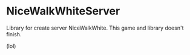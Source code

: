 # NiceWalkWhiteServer
Library for create server NiceWalkWhite. This game and library doesn't finish.

(lol)
